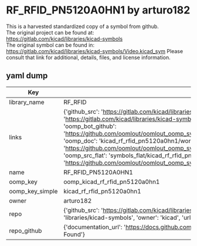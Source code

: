 # RF_RFID_PN5120A0HN1 by arturo182  
This is a harvested standardized copy of a symbol from github.  
The original project can be found at:  
https://gitlab.com/kicad/libraries/kicad-symbols  
The original symbol can be found in:
https://gitlab.com/kicad/libraries/kicad-symbols/Video.kicad_sym
Please consult that link for additional, details, files, and license information.  
## yaml dump  
| Key | Value |  
| --- | --- |  
| library_name | RF_RFID |  
| links | {'github_src': 'https://gitlab.com/kicad/libraries/kicad-symbols/Video.kicad_sym', 'github_src_repo': 'https://gitlab.com/kicad/libraries/kicad-symbols', 'oomp_bot': 'kicad_rf_rfid_pn5120a0hn1/working', 'oomp_bot_github': 'https://github.com/oomlout/oomlout_oomp_symbol_bot/tree/main/kicad_rf_rfid_pn5120a0hn1/working', 'oomp_doc': 'kicad_rf_rfid_pn5120a0hn1/working', 'oomp_doc_github': 'https://github.com/oomlout/oomlout_oomp_symbol_doc/tree/main/kicad_rf_rfid_pn5120a0hn1/working', 'oomp_src_flat': 'symbols_flat/kicad_rf_rfid_pn5120a0hn1/working', 'oomp_src_flat_github': 'https://github.com/oomlout/oomlout_oomp_symbol_src/tree/main/kicad_rf_rfid_pn5120a0hn1/working'} |  
| name | RF_RFID_PN5120A0HN1 |  
| oomp_key | oomp_kicad_rf_rfid_pn5120a0hn1 |  
| oomp_key_simple | kicad_rf_rfid_pn5120a0hn1 |  
| owner | arturo182 |  
| repo | {'github_src': 'https://gitlab.com/kicad/libraries/kicad-symbols/Video.kicad_sym', 'name': 'libraries/kicad-symbols', 'owner': 'kicad', 'url': 'https://gitlab.com/kicad/libraries/kicad-symbols'} |  
| repo_github | {'documentation_url': 'https://docs.github.com/rest/repos/repos#get-a-repository', 'message': 'Not Found'} |  

